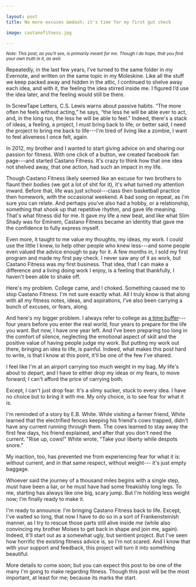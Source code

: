 ```yaml
---

layout: post
title: No more excuses &mdash; it's time for my first gut check  

image: castanofitness.jpg

---
```


<small> <i> 
Note: This post, as you'll see, is primarily meant for me. Though I do hope, that you find your own truth in it, as well. </i> </small>

Repeatedly, in the last few years, I’ve turned to the same folder in my Evernote, and written on the same topic in my Moleskine. Like all the stuff we keep packed away and hidden in the attic, I continued to shelve away each idea, and with it, the feeling the idea stirred inside me. I figured I’d use the idea later, and the feeling would still be there.

In ScrewTape Letters, C.S. Lewis warns about passive habits. “The more often he feels without acting,” he says, “the less he will be able ever to act, and, in the long run, the less he will be able to feel.” Indeed, there's a stack of ideas, a feeling, a project, I must bring back to life; or better said, I need the project to bring me back to life---I'm tired of living like a zombie, I want to feel aliveness I once felt, again. 

In 2012, my brother and I wanted to start giving advice on and sharing our passion for fitness. With one click of a button, we created facebook fan page---and started Castano Fitness. It's crazy to think how that one idea not shelved away, that one action, had such an impact in my life. 

Though Castano Fitness likely seemed like an excuse for two brothers to flaunt their bodies (we got a lot of shit for it), it's what turned my attention inward. Before that, life was just school---class then basketball practice then homework, with the occasional weekend. A bad song on repeat, as I'm sure you can relate. And perhaps you've also had a hobby, or a relationship, something that shook up that repetitive rhythm, and gave life meaning. That's what fitness did for me. It gave my life a new beat, and like what Slim Shady was for Eminem, Castano Fitness became an identity that gave me the confidence to fully express myself.  

Even more, it taught to me value my thoughts, my ideas, my work. I could use the little I knew, to help other people who knew less---and some people even valued the advice enough to pay for it. A few months in, I sold my first program and made my first pay check. I never saw any of it as work, but Castano Fitness was my first business. That idea, that I can make a difference and a living doing work I enjoy, is a feeling that thankfully, I haven't been able to shake off. 

Here's my problem. College came, and I choked. Something caused me to stop Castano Fitness. I'm not sure exactly what. All I truly know is that along with all my fitness notes, ideas, and aspirations, I’ve also been carrying a bunch of excuses, or fears, along.  

And here's my bigger problem. I always refer to college as [a time buffer](/BeUniquelyValuable)---four years before you enter the real world, four years to prepare for the life you want. But now, I have one year left. And I've been preparing too long in the comfort of silence, neglecting the emotional aspect of skill and the positive value of having people judge my work. But putting my work out there, bringing an idea to life, is painful. Indeed, what makes this post hard to write, is that I know at this point, it'll be one of the few I've shared. 

I feel like I'm at an airport carrying too much weight in my bag. My life's about to depart, and I have to either drop my ideas or my fears, to move forward; I can't afford the price of carrying both.

Except, I can't just drop fear. It's a slimy sucker, stuck to every idea. I have no choice but to bring it with me. My only choice, is to see fear for what it is.

I'm reminded of a story by E.B. White. While visiting a farmer friend, White learned that the electrified fences keeping his friend's cows trapped, didn't have any current running through them. The cows learned to stay away the first few days, his friend explained, and after that you don't need the current. "Rise up, cows!" White wrote, "Take your liberty while despots snore." 

My inaction, too, has prevented me from experiencing fear for what it is: 
without current, and in that same respect, without weight--- it's just empty baggage. 

Whoever said the journey of a thousand miles begins with a single step, must have been a liar, or he must have had some freakishly long legs. To me, starting has always like one big, scary jump. But I'm holding less weight now; I'm finally ready to make it. 

I'm ready to announce: I'm bringing Castano Fitness back to life. Except, I've waited so long, that now I have to do so in a sort of Frankensteinish manner, as I try to rescue those parts still alive inside me (while also convincing my brother Moises to get back in shape and join me, again). Indeed, it'll start out as a somewhat ugly, but sentient project. But I've seen how horrific the existing fitness advice is, so I'm not scared. And I know that with your support and feedback, this project will turn it into something beautiful.

More details to come soon; but you can expect this post to be one of the many I'm going to make regarding fitness. Though this post will be the most important, at least for me; because its marks the start.


